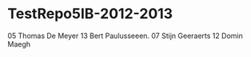 TestRepo5IB-2012-2013
=====================
05 Thomas De Meyer
13 Bert Paulusseeen.
07 Stijn Geeraerts
12 Domin Maegh
